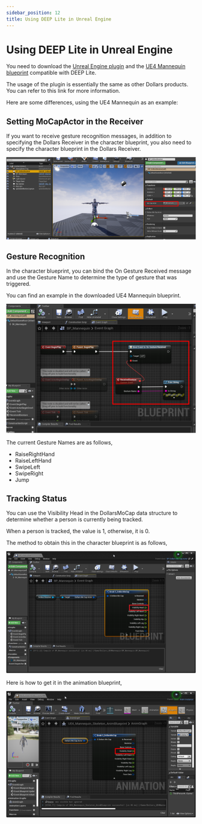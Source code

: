 ```yaml
---
sidebar_position: 12
title: Using DEEP Lite in Unreal Engine
---
```


# Using DEEP Lite in Unreal Engine

You need to download the [Unreal Engine plugin](https://kilimanjaro.dollarsmocap.com/DEEP_Lite/Dollars.zip) and the [UE4 Mannequin blueprint](https://kilimanjaro.dollarsmocap.com/DEEP_Lite/Dollars_UE4Mannequin.zip
) compatible with DEEP Lite.

The usage of the plugin is essentially the same as other Dollars products. You can refer to this link for more information.

Here are some differences, using the UE4 Mannequin as an example:

## Setting MoCapActor in the Receiver

If you want to receive gesture recognition messages, in addition to specifying the Dollars Receiver in the character blueprint, you also need to specify the character blueprint in the Dollars Receiver.

![](../../img/2024_07_25_17_15_22.png)

## Gesture Recognition

In the character blueprint, you can bind the On Gesture Received message and use the Gesture Name to determine the type of gesture that was triggered.

You can find an example in the downloaded UE4 Mannequin blueprint.

![](../../img/2024_07_25_17_47_03.png)

The current Gesture Names are as follows,

- RaiseRightHand
- RaiseLeftHand
- SwipeLeft
- SwipeRight
- Jump

## Tracking Status

You can use the Visibility Head in the DollarsMoCap data structure to determine whether a person is currently being tracked.

When a person is tracked, the value is 1, otherwise, it is 0.

The method to obtain this in the character blueprint is as follows,

![](../../img/2024_07_25_17_53_19.png)

Here is how to get it in the animation blueprint,

![](../../img/2024_07_25_17_54_08.png)
